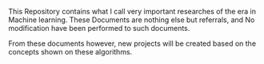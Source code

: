 This Repository contains what I call very important researches of the era in Machine learning. These Documents are nothing else but referrals, and No modification have been performed to such documents. 

From these documents however, new projects will be created based on the concepts shown on these algorithms.
